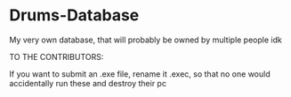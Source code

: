 # Drums-Database
My very own database, that will probably be owned by multiple people idk



TO THE CONTRIBUTORS:



If you want to submit an .exe file, rename it .exec, so that no one would accidentally run these and destroy their pc
